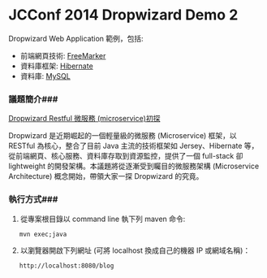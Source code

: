 JCConf 2014 Dropwizard Demo 2
===============
Dropwizard Web Application 範例，包括:
 - 前端網頁技術: [FreeMarker](http://freemarker.org/)
 - 資料庫框架: [Hibernate](http://hibernate.org/) 
 - 資料庫: [MySQL](http://dev.mysql.com/)
 
### 議題簡介###
[Dropwizard Restful 微服務 (microservice)初探](http://jcconf.tw/intro-dropwizard-restful-micro-service.html)

Dropwizard 是近期崛起的一個輕量級的微服務 (Microservice) 框架，以 RESTful 為核心，整合了目前 Java 主流的技術框架如 Jersey、Hibernate 等，從前端網頁、核心服務、資料庫存取到資源監控，提供了一個 full-stack 卻 lightweight 的開發架構。本議題將從逐漸受到矚目的微服務架構 (Microservice Architecture) 概念開始，帶領大家一探 Dropwizard 的究竟。 

### 執行方式###

 1. 從專案根目錄以 command line 執下列 maven 命令:

 ```
    mvn exec;java
 ```

 2. 以瀏覽器開啟下列網址 (可將 localhost 換成自己的機器 IP 或網域名稱)：

 ```
    http://localhost:8080/blog
 ```

